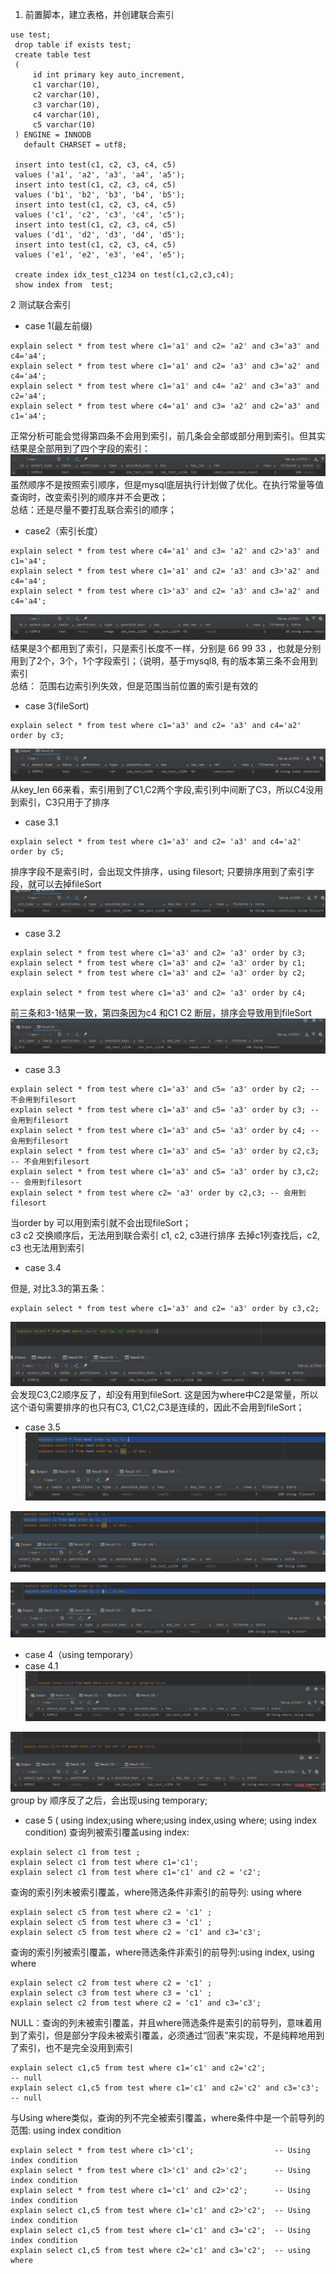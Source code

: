 1. 前置脚本，建立表格，并创建联合索引

``` mysql
use test;  
 drop table if exists test;  
 create table test  
 (  
     id int primary key auto_increment,  
     c1 varchar(10),  
     c2 varchar(10),  
     c3 varchar(10),  
     c4 varchar(10),  
     c5 varchar(10)  
 ) ENGINE = INNODB  
   default CHARSET = utf8;  
 
 insert into test(c1, c2, c3, c4, c5)
 values ('a1', 'a2', 'a3', 'a4', 'a5');  
 insert into test(c1, c2, c3, c4, c5)
 values ('b1', 'b2', 'b3', 'b4', 'b5');  
 insert into test(c1, c2, c3, c4, c5)
 values ('c1', 'c2', 'c3', 'c4', 'c5');  
 insert into test(c1, c2, c3, c4, c5)
 values ('d1', 'd2', 'd3', 'd4', 'd5');  
 insert into test(c1, c2, c3, c4, c5)
 values ('e1', 'e2', 'e3', 'e4', 'e5');  
 
 create index idx_test_c1234 on test(c1,c2,c3,c4);
 show index from  test;
```
 2 测试联合索引
 - case 1(最左前缀)
 ``` mysql
explain select * from test where c1='a1' and c2= 'a2' and c3='a3' and c4='a4';
explain select * from test where c1='a1' and c2= 'a3' and c3='a2' and c4='a4';
explain select * from test where c1='a1' and c4= 'a2' and c3='a3' and c2='a4';
explain select * from test where c4='a1' and c3= 'a2' and c2='a3' and c1='a4';
```
正常分析可能会觉得第四条不会用到索引，前几条会全部或部分用到索引。但其实结果是全部用到了四个字段的索引：  
![mysql](../../../../../resources/images/mysql/test/result1.png)  
虽然顺序不是按照索引顺序，但是mysql底层执行计划做了优化。在执行常量等值查询时，改变索引列的顺序并不会更改；  
总结：还是尽量不要打乱联合索引的顺序；

- case2（索引长度）
```mysql
explain select * from test where c4='a1' and c3= 'a2' and c2>'a3' and c1='a4';
explain select * from test where c1='a1' and c2= 'a3' and c3>'a2' and c4='a4';
explain select * from test where c1>'a3' and c2= 'a3' and c3='a2' and c4='a4';
```
![mysql](../../../../../resources/images/mysql/test/result2.png)  
结果是3个都用到了索引，只是索引长度不一样，分别是 66 99 33 ，也就是分别用到了2个，3个，1个字段索引；（说明，基于mysql8, 有的版本第三条不会用到索引  
总结： 范围右边索引列失效，但是范围当前位置的索引是有效的
- case 3(fileSort)
```mysql
explain select * from test where c1='a3' and c2= 'a3' and c4='a2' order by c3;
```
![mysql](../../../../../resources/images/mysql/test/result3.png)  
从key_len 66来看，索引用到了C1,C2两个字段,索引列中间断了C3，所以C4没用到索引，C3只用于了排序   
- case 3.1
```mysql
explain select * from test where c1='a3' and c2= 'a3' and c4='a2' order by c5;
```
排序字段不是索引时，会出现文件排序，using filesort; 只要排序用到了索引字段，就可以去掉fileSort
![mysql](../../../../../resources/images/mysql/test/result3_1.png)  
- case 3.2
```mysql
explain select * from test where c1='a3' and c2= 'a3' order by c3;
explain select * from test where c1='a3' and c2= 'a3' order by c1;
explain select * from test where c1='a3' and c2= 'a3' order by c2;

explain select * from test where c1='a3' and c2= 'a3' order by c4;
```
前三条和3-1结果一致，第四条因为c4 和C1 C2 断层，排序会导致用到fileSort
![mysql](../../../../../resources/images/mysql/test/result3_2.png)  
- case 3.3
```mysql
explain select * from test where c1='a3' and c5= 'a3' order by c2; -- 不会用到filesort
explain select * from test where c1='a3' and c5= 'a3' order by c3; -- 会用到filesort
explain select * from test where c1='a3' and c5= 'a3' order by c4; -- 会用到filesort
explain select * from test where c1='a3' and c5= 'a3' order by c2,c3; -- 不会用到filesort
explain select * from test where c1='a3' and c5= 'a3' order by c3,c2; -- 会用到filesort
explain select * from test where c2= 'a3' order by c2,c3; -- 会用到filesort

```
当order by 可以用到索引就不会出现fileSort；  
 c3 c2 交换顺序后，无法用到联合索引 c1, c2, c3进行排序
去掉c1列查找后，c2, c3 也无法用到索引
- case 3.4

但是, 对比3.3的第五条：
```mysql
explain select * from test where c1='a3' and c2= 'a3' order by c3,c2; 
```
![mysql](../../../../../resources/images/mysql/test/result3_4.png)  
会发现C3,C2顺序反了，却没有用到fileSort. 这是因为where中C2是常量，所以这个语句需要排序的也只有C3, C1,C2,C3是连续的，因此不会用到fileSort；

- case 3.5
![mysql](../../../../../resources/images/mysql/test/result3_5_1.png)  

![mysql](../../../../../resources/images/mysql/test/result3_5_2.png)  

![mysql](../../../../../resources/images/mysql/test/result3_5_3.png)  


- case 4（using temporary）
- case 4.1
![mysql](../../../../../resources/images/mysql/test/result4_1_1.png)   

![mysql](../../../../../resources/images/mysql/test/result4_1_2.png)  
group by 顺序反了之后，会出现using temporary;


- case 5 ( using index;using where;using index,using where; using index condition)
查询列被索引覆盖using index:
```mysql
explain select c1 from test ;                
explain select c1 from test where c1='c1';
explain select c1 from test where c1='c1' and c2 = 'c2';
```

查询的索引列未被索引覆盖，where筛选条件非索引的前导列: using where
```mysql
explain select c5 from test where c2 = 'c1' ;
explain select c5 from test where c3 = 'c1' ;
explain select c5 from test where c2 = 'c1' and c3='c3';
```

查询的索引列被索引覆盖，where筛选条件非索引的前导列:using index, using where
```mysql
explain select c2 from test where c2 = 'c1' ;
explain select c3 from test where c3 = 'c1' ;
explain select c2 from test where c2 = 'c1' and c3='c3';
```

NULL：查询的列未被索引覆盖，并且where筛选条件是索引的前导列，意味着用到了索引，但是部分字段未被索引覆盖，必须通过“回表”来实现，不是纯粹地用到了索引，也不是完全没用到索引
```mysql
explain select c1,c5 from test where c1='c1' and c2='c2';              -- null
explain select c1,c5 from test where c1='c1' and c2='c2' and c3='c3';  -- null
```

与Using where类似，查询的列不完全被索引覆盖，where条件中是一个前导列的范围: using index condition
```mysql
explain select * from test where c1>'c1';                  -- Using index condition
explain select * from test where c1>'c1' and c2>'c2';      -- Using index condition
explain select * from test where c1='c1' and c2>'c2';      -- Using index condition
explain select c1,c5 from test where c1='c1' and c2>'c2';  -- Using index condition
explain select c1,c5 from test where c1='c1' and c3='c2';  -- Using index condition
explain select c1,c5 from test where c2='c1' and c3='c2';  -- using where
```
